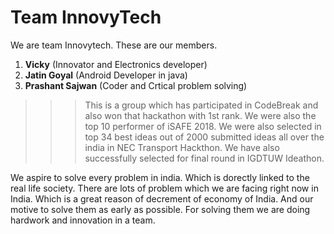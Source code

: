 # Team InnovyTech


We are team Innovytech. These are our members.
1. **Vicky** (Innovator and Electronics developer)
2. **Jatin Goyal** (Android Developer in java)
3. **Prashant Sajwan** (Coder and Crtical problem solving)

>>> This is a group which has participated in CodeBreak and also won that hackathon with 1st rank.
>>> We were also the top 10 performer of iSAFE 2018.
>>> We were also selected in top 34 best ideas out of 2000 submitted ideas all over the india in NEC Transport Hackthon.
>>> We have also successfully selected for final round in IGDTUW Ideathon.

We aspire to solve every problem in india. Which is dorectly linked to the real life society. There are lots of problem which we are facing right now in India. Which is a great reason of decrement of economy of India. 
And our motive to solve them as early as possible. For solving them we are doing hardwork and innovation in a team.
